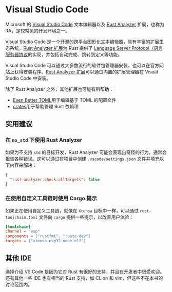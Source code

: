 # Visual Studio Code

Microsoft 的 [Visual Studio Code][vscode] 文本编辑器以及 [Rust Analyzer][rust-analyzer] 扩展，也称为 RA，是较常见的开发环境之一。

Visual Studio Code 是一个开源的跨平台图形化文本编辑器，具有丰富的扩展生态系统。[Rust Analyzer 扩展][rust-analyzer-extension]为 Rust 提供了 [Language Server Protocol（语言服务器协议][language-server-protocol]的实现，并包括自动完成、跳转到定义等功能。

Visual Studio Code 可以通过大多数流行的软件包管理器安装，也可以在官方网站上获得安装程序。[Rust Analyzer 扩展][rust-analyzer-extension]可以通过内置的扩展管理器在 Visual Studio Code 中安装。

除了 Rust Analyzer 之外，其他扩展也可能有所帮助：

- [Even Better TOML][even-better-toml]用于编辑基于 TOML 的配置文件
- [crates][crates]用于帮助管理 Rust 依赖项

[vscode]: https://code.visualstudio.com/
[rust-analyzer]: https://rust-analyzer.github.io/
[rust-analyzer-extension]: https://marketplace.visualstudio.com/items?itemName=rust-lang.rust-analyzer
[language-server-protocol]: https://microsoft.github.io/language-server-protocol/
[even-better-toml]: https://marketplace.visualstudio.com/items?itemName=tamasfe.even-better-toml
[crates]: https://marketplace.visualstudio.com/items?itemName=serayuzgur.crates

## 实用建议

### 在 `no_std` 下使用 Rust Analyzer

如果为不支持 `std` 的目标开发，Rust Analyzer 可能会表现出奇怪的行为，通常会报告各种错误。这可以通过在项目中创建 `.vscode/settings.json` 文件并填充以下内容来解决：

```json
{
  "rust-analyzer.check.allTargets": false
}
```

### 在使用自定义工具链时使用 Cargo 提示

如果正在使用自定义工具链，就像在 `Xtensa` 目标中一样，可以通过 `rust-toolchain.toml` 文件向 `cargo` 提供一些提示，以改善用户体验：

```toml
[toolchain]
channel = "esp"
components = ["rustfmt", "rustc-dev"]
targets = ["xtensa-esp32-none-elf"]
```

## 其他 IDE

选择介绍 VS Code 是因为它对 Rust 有很好的支持，并且在开发者中很受欢迎。还有其他一些 IDE 也有相当的 Rust 支持，如 CLion 和 vim，但这些不在本书的讨论范围内。

[clion]: https://www.jetbrains.com/clion/
[vim]: https://www.vim.org/
